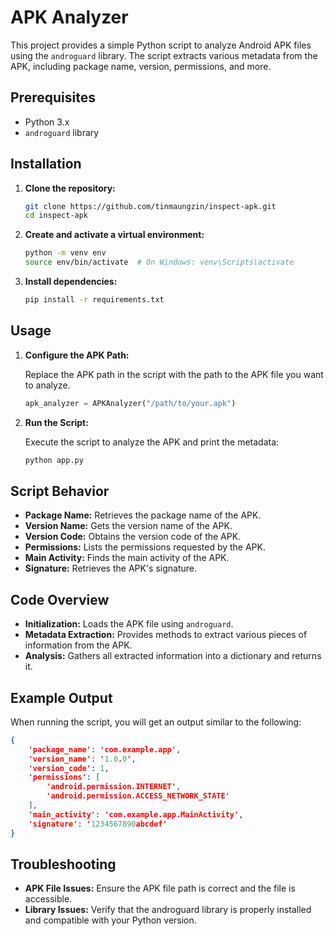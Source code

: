 # APK Analyzer

This project provides a simple Python script to analyze Android APK files using the `androguard` library. The script extracts various metadata from the APK, including package name, version, permissions, and more.

## Prerequisites

- Python 3.x
- `androguard` library

## Installation

1. **Clone the repository:**

    ```bash
    git clone https://github.com/tinmaungzin/inspect-apk.git
    cd inspect-apk
    ```

2. **Create and activate a virtual environment:**

    ```bash
    python -m venv env
    source env/bin/activate  # On Windows: venv\Scripts\activate
    ```

3. **Install dependencies:**

    ```bash
    pip install -r requirements.txt
    ```

## Usage

1. **Configure the APK Path:**

    Replace the APK path in the script with the path to the APK file you want to analyze.

    ```python
    apk_analyzer = APKAnalyzer("/path/to/your.apk")
    ```

2. **Run the Script:**

    Execute the script to analyze the APK and print the metadata:

    ```bash
    python app.py
    ```


## Script Behavior

- **Package Name:** Retrieves the package name of the APK.
- **Version Name:** Gets the version name of the APK.
- **Version Code:** Obtains the version code of the APK.
- **Permissions:** Lists the permissions requested by the APK.
- **Main Activity:** Finds the main activity of the APK.
- **Signature:** Retrieves the APK's signature.

## Code Overview

- **Initialization:** Loads the APK file using `androguard`.
- **Metadata Extraction:** Provides methods to extract various pieces of information from the APK.
- **Analysis:** Gathers all extracted information into a dictionary and returns it.

## Example Output

When running the script, you will get an output similar to the following:

```json
{
    'package_name': 'com.example.app',
    'version_name': '1.0.0',
    'version_code': 1,
    'permissions': [
        'android.permission.INTERNET',
        'android.permission.ACCESS_NETWORK_STATE'
    ],
    'main_activity': 'com.example.app.MainActivity',
    'signature': '1234567890abcdef'
}
```

## Troubleshooting

- **APK File Issues:** Ensure the APK file path is correct and the file is accessible.
- **Library Issues:** Verify that the androguard library is properly installed and compatible with your Python version.
